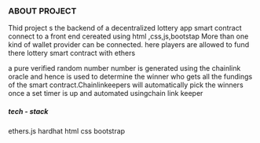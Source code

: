 ### ABOUT PROJECT

Thid project s the backend of a decentralized lottery app smart contract connect to a front end cereated using html ,css,js,bootstap
More than one kind of wallet provider can be connected.
here players are allowed to fund there lottery smart contract with ethers

a pure verified random number number is generated using the chainlink oracle and hence is used to determine the winner who gets all the fundings of the smart contract.Chainlinkeepers will automatically pick the winners once a set timer is up and automated usingchain link keeper

##### tech - stack
ethers.js
hardhat
html
css 
bootstrap

